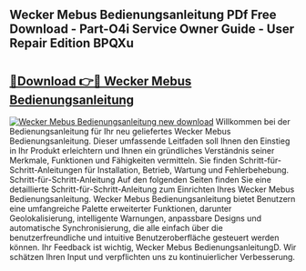 ## Wecker Mebus Bedienungsanleitung PDf Free Download - Part-O4i Service Owner Guide - User Repair Edition BPQXu

# <h2><a href="http://df24yyv.blite.top/?on=Wecker+Mebus+Bedienungsanleitung">🔗Download 👉🔴 Wecker Mebus Bedienungsanleitung</a></h2>

[![Wecker Mebus Bedienungsanleitung new download](https://i.imgur.com/lujVjoI.png)](http://df24yyv.blite.top/?on=Wecker+Mebus+Bedienungsanleitung)
Willkommen bei der Bedienungsanleitung für Ihr neu geliefertes Wecker Mebus Bedienungsanleitung. Dieser umfassende Leitfaden soll Ihnen den Einstieg in Ihr Produkt erleichtern und Ihnen ein gründliches Verständnis seiner Merkmale, Funktionen und Fähigkeiten vermitteln. Sie finden Schritt-für-Schritt-Anleitungen für Installation, Betrieb, Wartung und Fehlerbehebung. Schritt-für-Schritt-Anleitung Auf den folgenden Seiten finden Sie eine detaillierte Schritt-für-Schritt-Anleitung zum Einrichten Ihres Wecker Mebus Bedienungsanleitung. Wecker Mebus Bedienungsanleitung bietet Benutzern eine umfangreiche Palette erweiterter Funktionen, darunter Geolokalisierung, intelligente Warnungen, anpassbare Designs und automatische Synchronisierung, die alle einfach über die benutzerfreundliche und intuitive Benutzeroberfläche gesteuert werden können. Ihr Feedback ist wichtig, Wecker Mebus BedienungsanleitungD. Wir schätzen Ihren Input und verpflichten uns zu kontinuierlicher Verbesserung.

